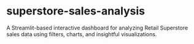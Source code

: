 # superstore-sales-analysis
A Streamlit-based interactive dashboard for analyzing Retail Superstore sales data using filters, charts, and insightful visualizations.
